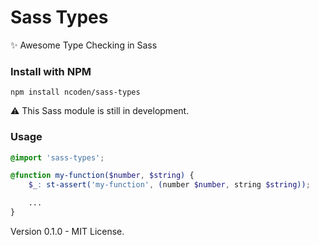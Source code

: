 # Sass Types
✨ Awesome Type Checking in Sass

### Install with NPM
```
npm install ncoden/sass-types
```

:warning: This Sass module is still in development.

### Usage

```scss
@import 'sass-types';

@function my-function($number, $string) {
    $_: st-assert('my-function', (number $number, string $string));

    ...
}
```

Version 0.1.0 - MIT License.
